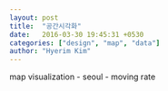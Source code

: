 ```yaml
---
layout: post
title:  "공간시각화"
date:   2016-03-30 19:45:31 +0530
categories: ["design", "map", "data"]
author: "Hyerim Kim"
---
```


map visualization - seoul - moving rate
